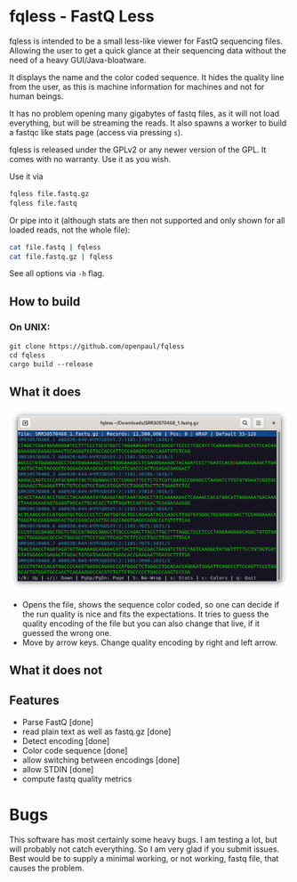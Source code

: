 # fqless - FastQ Less

fqless is intended to be a small less-like viewer for FastQ sequencing files. Allowing the user to get a quick glance at their sequencing data without the need of a heavy GUI/Java-bloatware.

It displays the name and the color coded sequence. It hides the quality line from the user, as this is machine information for machines and not for human beings.

It has no problem opening many gigabytes of fastq files, as it will not load everything, but will be streaming the reads.
It also spawns a worker to build a fastqc like stats page (access via pressing `s`).

fqless is released under the GPLv2 or any newer version of the GPL. It comes with no warranty. Use it as you wish.

Use it via

```sh
fqless file.fastq.gz
fqless file.fastq
```

Or pipe into it (although stats are then not supported and only shown for all loaded reads, not the whole file):

```sh
cat file.fastq | fqless
cat file.fastq.gz | fqless
```

See all options via `-h` flag.

## How to build

### On UNIX:

```
git clone https://github.com/openpaul/fqless
cd fqless
cargo build --release
```

## What it does

![a screenshot of fqless](https://raw.githubusercontent.com/openpaul/fqless/master/fqless.png)

- Opens the file, shows the sequence color coded, so one can decide if the run quality is nice and fits the expectations.
  It tries to guess the quality encoding of the file but you can also change that live, if it guessed the wrong one.
- Move by arrow keys. Change quality encoding by right and left arrow.

## What it does not

## Features

- Parse FastQ [done]
- read plain text as well as fastq.gz [done]
- Detect encoding [done]
- Color code sequence [done]
- allow switching between encodings [done]
- allow STDIN [done]
- compute fastq quality metrics

# Bugs

This software has most certainly some heavy bugs. I am testing a lot, but will probably not catch everything. So I am very glad if you submit issues. Best would be to supply a minimal working, or not working, fastq file, that causes the problem.
